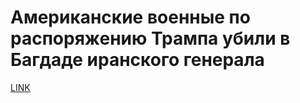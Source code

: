 # Американские военные по распоряжению Трампа убили в Багдаде иранского генерала



[LINK](https://varlamov.ru/3737796.html)